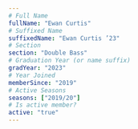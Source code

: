 ```yaml
---
# Full Name
fullName: "Ewan Curtis"
# Suffixed Name
suffixedName: "Ewan Curtis ’23"
# Section
section: "Double Bass"
# Graduation Year (or name suffix)
gradYear: "2023"
# Year Joined
memberSince: "2019"
# Active Seasons
seasons: ["2019/20"]
# Is active member?
active: "true"
---
```


